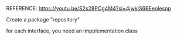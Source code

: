 REFERENCE:
https://youtu.be/S2s28PCg4M4?si=4jwkIS6BEeolesnp

Create a package "repository"


for each interface, you need an impplementation class